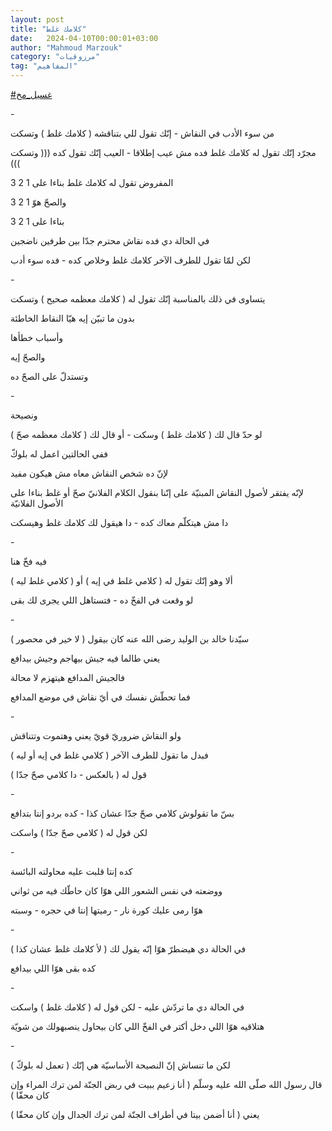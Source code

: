 ```yaml
---
layout: post
title: "كلامك غلط"
date:   2024-04-10T00:00:01+03:00
author: "Mahmoud Marzouk"
category: "مرزوقيات"
tag: "المفاهيم"
---
```



[<u>\#غسيل\_مخ</u>](https://www.facebook.com/hashtag/%D8%BA%D8%B3%D9%8A%D9%84_%D9%85%D8%AE?__eep__=6&__cft__%5b0%5d=AZUf0HZPQrok5Y1d2P1-3_sPUF5WwiL0h4fZ01IT7VZ3Gk-1pGZePlAfyjCfOK-3gAimpmWpEC5nIQFi4HMgNzaj2GKqoaJ0Sf8a-ilQou9bsIPbhN6nZ-MtWoFz41DN0Q6q5WR2fqr_rwc4E4QXY-Iaoqfrx4uRvetWBe_QZmugNw&__tn__=*NK-R)

\-

من سوء الأدب في النقاش - إنّك تقول للي بتناقشه ( كلامك
غلط ) وتسكت

مجرّد إنّك تقول له كلامك غلط فده مش عيب إطلاقا - العيب إنّك
تقول كده ((( وتسكت )))

المفروض تقول له كلامك غلط بناءا على 1 2 3

والصحّ هوّ 1 2 3

بناءا على 1 2 3

في الحالة دي فده نقاش محترم جدّا بين طرفين ناضجين

لكن لمّا تقول للطرف الآخر كلامك غلط وخلاص كده - فده سوء
أدب

\-

يتساوى في ذلك بالمناسبة إنّك تقول له ( كلامك معظمه صحيح )
وتسكت

بدون ما تبيّن إيه هيّا النقاط الخاطئة

وأسباب خطأها

والصحّ إيه

وتستدلّ على الصحّ ده

\-

ونصيحة

لو حدّ قال لك ( كلامك غلط ) وسكت - أو قال لك ( كلامك
معظمه صحّ )

ففي الحالتين اعمل له بلوكّ

لإنّ ده شخص النقاش معاه مش هيكون مفيد

لإنّه يفتقر لأصول النقاش المبنيّة على إنّنا بنقول الكلام
الفلانيّ صحّ أو غلط بناءا على الأصول الفلانيّة

دا مش هيتكلّم معاك كده - دا هيقول لك كلامك غلط
وهيسكت

\-

فيه فخّ هنا

ألا وهو إنّك تقول له ( كلامي غلط في إيه ) أو ( كلامي غلط
ليه )

لو وقعت في الفخّ ده - فتستاهل اللي يجرى لك بقى

\-

سيّدنا خالد بن الوليد رضى الله عنه كان بيقول ( لا خير في
محصور )

يعني طالما فيه جيش بيهاجم وجيش بيدافع

فالجيش المدافع هيتهزم لا محالة

فما تحطّش نفسك في أيّ نقاش في موضع المدافع

\-

ولو النقاش ضروريّ قويّ يعني وهتموت وتتناقش

فبدل ما تقول للطرف الآخر ( كلامي غلط في إيه أو
ليه )

قول له ( بالعكس - دا كلامي صحّ جدّا )

\-

بسّ ما تقولوش كلامي صحّ جدّا عشان كذا - كده بردو إنتا
بتدافع

لكن قول له ( كلامي صحّ جدّا ) واسكت

\-

كده إنتا قلبت عليه محاولته البائسة

ووضعته في نفس الشعور اللي هوّا كان حاطّك فيه من
ثواني

هوّا رمى عليك كورة نار - رميتها إنتا في حجره -
وسبته

\-

في الحالة دي هيضطرّ هوّا إنّه يقول لك ( لأ كلامك غلط عشان
كذا )

كده بقى هوّا اللي بيدافع

\-

في الحالة دي ما تردّش عليه - لكن قول له ( كلامك غلط )
واسكت

هتلاقيه هوّا اللي دخل أكتر في الفخّ اللي كان بيحاول
ينصبهولك من شويّة

\-

لكن ما تنساش إنّ النصيحة الأساسيّة هي إنّك ( تعمل له
بلوكّ )

قال رسول الله صلّى الله عليه وسلّم ( أنا زعيم ببيت في ربض
الجنّة لمن ترك المراء وإن كان محقّا )

يعني ( أنا أضمن بيتا في أطراف الجنّة لمن ترك الجدال وإن
كان محقّا )
